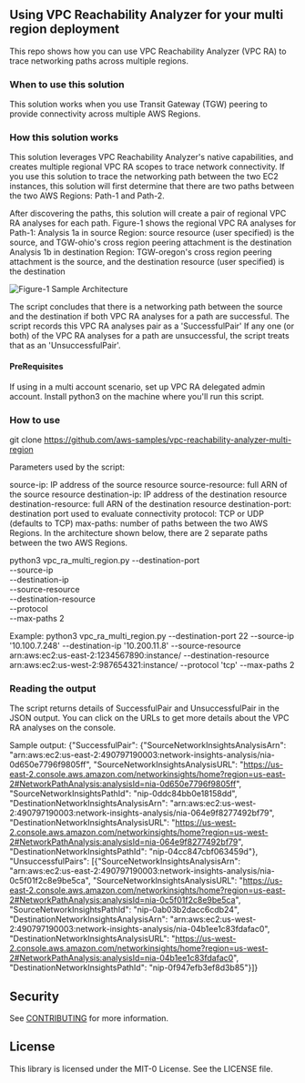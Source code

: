## Using VPC Reachability Analyzer for your multi region deployment

This repo shows how you can use VPC Reachability Analyzer (VPC RA) to trace networking paths across multiple regions.

### When to use this solution
This solution works when you use Transit Gateway (TGW) peering to provide connectivity across multiple AWS Regions.

### How this solution works
This solution leverages VPC Reachability Analyzer's native capabilities, and creates multiple regional VPC RA scopes to trace network connectivity. If you use this solution to trace the networking path between the two EC2 instances, this solution will first determine that there are two paths between the two AWS Regions: Path-1 and Path-2.

After discovering the paths, this solution will create a pair of regional VPC RA analyses for each path. Figure-1 shows the regional VPC RA analyses for Path-1:
Analysis 1a in source Region: source resource (user specified) is the source, and TGW-ohio's cross region peering attachment is the destination
Analysis 1b in destination Region: TGW-oregon's cross region peering attachment is the source, and the destination resource (user specified) is the destination

![Figure-1 Sample Architecture](architecture.png)

The script concludes that there is a networking path between the source and the destination if both VPC RA analyses for a path are successful. The script records this VPC RA analyses pair as a 'SuccessfulPair'
If any one (or both) of the VPC RA analyses for a path are unsuccessful, the script treats that as an 'UnsuccessfulPair'.

#### PreRequisites
If using in a multi account scenario, set up VPC RA delegated admin account.
Install python3 on the machine where you'll run this script.

### How to use
git clone https://github.com/aws-samples/vpc-reachability-analyzer-multi-region

Parameters used by the script:

source-ip: IP address of the source resource
source-resource: full ARN of the source resource
destination-ip: IP address of the destination resource
destination-resource: full ARN of the destination resource
destination-port: destination port used to evaluate connectivity
protocol: TCP or UDP (defaults to TCP)
max-paths: number of paths between the two AWS Regions. In the architecture shown below, there are 2 separate paths between the two AWS Regions.

python3 vpc_ra_multi_region.py --destination-port <destination-port> \
--source-ip <source-IP> \
--destination-ip <destination-IP> \
--source-resource <source-resource-ARN> \
--destination-resource <destination-resource-ARN> \
--protocol <TCP-or-UDP> \
--max-paths 2

Example:
python3 vpc_ra_multi_region.py --destination-port 22 --source-ip '10.100.7.248' --destination-ip '10.200.11.8' --source-resource arn:aws:ec2:us-east-2:1234567890:instance/<instance-ID> --destination-resource arn:aws:ec2:us-west-2:987654321:instance/<instance-ID> --protocol 'tcp' --max-paths 2

### Reading the output
The script returns details of SuccessfulPair and UnsuccessfulPair in the JSON output. You can click on the URLs to get more details about the VPC RA analyses on the console.

Sample output:
{"SuccessfulPair": {"SourceNetworkInsightsAnalysisArn": "arn:aws:ec2:us-east-2:490797190003:network-insights-analysis/nia-0d650e7796f9805ff", "SourceNetworkInsightsAnalysisURL": "https://us-east-2.console.aws.amazon.com/networkinsights/home?region=us-east-2#NetworkPathAnalysis:analysisId=nia-0d650e7796f9805ff", "SourceNetworkInsightsPathId": "nip-0ddc84bb0e18158dd", "DestinationNetworkInsightsAnalysisArn": "arn:aws:ec2:us-west-2:490797190003:network-insights-analysis/nia-064e9f8277492bf79", "DestinationNetworkInsightsAnalysisURL": "https://us-west-2.console.aws.amazon.com/networkinsights/home?region=us-west-2#NetworkPathAnalysis:analysisId=nia-064e9f8277492bf79", "DestinationNetworkInsightsPathId": "nip-04cc847cbf063459d"}, "UnsuccessfulPairs": [{"SourceNetworkInsightsAnalysisArn": "arn:aws:ec2:us-east-2:490797190003:network-insights-analysis/nia-0c5f01f2c8e9be5ca", "SourceNetworkInsightsAnalysisURL": "https://us-east-2.console.aws.amazon.com/networkinsights/home?region=us-east-2#NetworkPathAnalysis:analysisId=nia-0c5f01f2c8e9be5ca", "SourceNetworkInsightsPathId": "nip-0ab03b2dacc6cdb24", "DestinationNetworkInsightsAnalysisArn": "arn:aws:ec2:us-west-2:490797190003:network-insights-analysis/nia-04b1ee1c83fdafac0", "DestinationNetworkInsightsAnalysisURL": "https://us-west-2.console.aws.amazon.com/networkinsights/home?region=us-west-2#NetworkPathAnalysis:analysisId=nia-04b1ee1c83fdafac0", "DestinationNetworkInsightsPathId": "nip-0f947efb3ef8d3b85"}]}

## Security

See [CONTRIBUTING](CONTRIBUTING.md#security-issue-notifications) for more information.

## License

This library is licensed under the MIT-0 License. See the LICENSE file.

